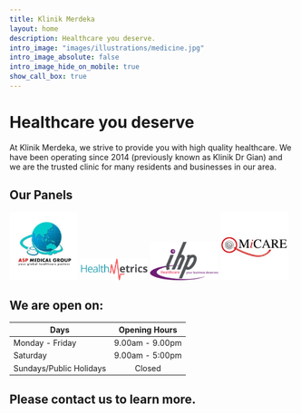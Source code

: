 ```yaml
---
title: Klinik Merdeka
layout: home
description: Healthcare you deserve.
intro_image: "images/illustrations/medicine.jpg"
intro_image_absolute: false
intro_image_hide_on_mobile: true
show_call_box: true
---
```

# Healthcare you deserve
At Klinik Merdeka, we strive to provide you with high quality healthcare.
We have been operating since 2014 (previously known as Klinik Dr Gian) and we are the trusted clinic for many residents and businesses in our area.
## Our Panels
<img src="./images/panel/asp.jpg" width="120px" />
<img src="./images/panel/healthmetrics.png" width="120px" />
<img src="./images/panel/IHP.png" width="120px" />
<img src="./images/panel/micare.jpeg" width="120px" />

## We are open on: 

| Days                                  | Opening Hours   |
| ------------------------------------- | :-------------: |
| Monday - Friday                       | 9.00am - 9.00pm |
| Saturday                              | 9.00am - 5:00pm |
| Sundays/Public Holidays               | Closed          |      

## Please contact us to learn more.
